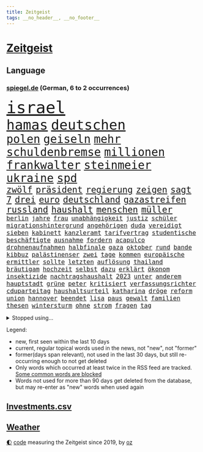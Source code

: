 ```yaml
---
title: Zeitgeist
tags: __no_header__, __no_footer__
---
```


# [Zeitgeist](https://oliz.io/zeitgeist/)

## Language

<h3><a href="https://www.spiegel.de" target="_blank">spiegel.de</a> (German, 6 to 2 occurrences)</h3>
<p style="font-family:monospace">
<span style="font-size:32pt"><a href="news_links.html#israel" class="current">israel</a></span>
<br>
<span style="font-size:27pt"><a href="news_links.html#hamas" class="current">hamas</a></span>
<span style="font-size:27pt"><a href="news_links.html#deutschen" class="current">deutschen</a></span>
<br>
<span style="font-size:22pt"><a href="news_links.html#polen" class="current">polen</a></span>
<span style="font-size:22pt"><a href="news_links.html#geiseln" class="current">geiseln</a></span>
<span style="font-size:22pt"><a href="news_links.html#mehr" class="current">mehr</a></span>
<span style="font-size:22pt"><a href="news_links.html#schuldenbremse" class="current">schuldenbremse</a></span>
<span style="font-size:22pt"><a href="news_links.html#millionen" class="current">millionen</a></span>
<span style="font-size:22pt"><a href="news_links.html#frankwalter" class="current">frankwalter</a></span>
<span style="font-size:22pt"><a href="news_links.html#steinmeier" class="current">steinmeier</a></span>
<span style="font-size:22pt"><a href="news_links.html#ukraine" class="current">ukraine</a></span>
<span style="font-size:22pt"><a href="news_links.html#spd" class="current">spd</a></span>
<br>
<span style="font-size:17pt"><a href="news_links.html#zwölf" class="current">zwölf</a></span>
<span style="font-size:17pt"><a href="news_links.html#präsident" class="current">präsident</a></span>
<span style="font-size:17pt"><a href="news_links.html#regierung" class="current">regierung</a></span>
<span style="font-size:17pt"><a href="news_links.html#zeigen" class="current">zeigen</a></span>
<span style="font-size:17pt"><a href="news_links.html#sagt" class="current">sagt</a></span>
<span style="font-size:17pt"><a href="news_links.html#7" class="current">7</a></span>
<span style="font-size:17pt"><a href="news_links.html#drei" class="current">drei</a></span>
<span style="font-size:17pt"><a href="news_links.html#euro" class="current">euro</a></span>
<span style="font-size:17pt"><a href="news_links.html#deutschland" class="current">deutschland</a></span>
<span style="font-size:17pt"><a href="news_links.html#gazastreifen" class="current">gazastreifen</a></span>
<span style="font-size:17pt"><a href="news_links.html#russland" class="current">russland</a></span>
<span style="font-size:17pt"><a href="news_links.html#haushalt" class="current">haushalt</a></span>
<span style="font-size:17pt"><a href="news_links.html#menschen" class="current">menschen</a></span>
<span style="font-size:17pt"><a href="news_links.html#müller" class="current">müller</a></span>
<br>
<span style="font-size:12pt"><a href="news_links.html#berlin" class="current">berlin</a></span>
<span style="font-size:12pt"><a href="news_links.html#jahre" class="current">jahre</a></span>
<span style="font-size:12pt"><a href="news_links.html#frau" class="current">frau</a></span>
<span style="font-size:12pt"><a href="news_links.html#unabhängigkeit" class="current">unabhängigkeit</a></span>
<span style="font-size:12pt"><a href="news_links.html#justiz" class="current">justiz</a></span>
<span style="font-size:12pt"><a href="news_links.html#schüler" class="current">schüler</a></span>
<span style="font-size:12pt"><a href="news_links.html#migrationshintergrund" class="current">migrationshintergrund</a></span>
<span style="font-size:12pt"><a href="news_links.html#angehörigen" class="current">angehörigen</a></span>
<span style="font-size:12pt"><a href="news_links.html#duda" class="current">duda</a></span>
<span style="font-size:12pt"><a href="news_links.html#vereidigt" class="new">vereidigt</a></span>
<span style="font-size:12pt"><a href="news_links.html#sieben" class="current">sieben</a></span>
<span style="font-size:12pt"><a href="news_links.html#kabinett" class="current">kabinett</a></span>
<span style="font-size:12pt"><a href="news_links.html#kanzleramt" class="current">kanzleramt</a></span>
<span style="font-size:12pt"><a href="news_links.html#tarifvertrag" class="new">tarifvertrag</a></span>
<span style="font-size:12pt"><a href="news_links.html#studentische" class="new">studentische</a></span>
<span style="font-size:12pt"><a href="news_links.html#beschäftigte" class="current">beschäftigte</a></span>
<span style="font-size:12pt"><a href="news_links.html#ausnahme" class="current">ausnahme</a></span>
<span style="font-size:12pt"><a href="news_links.html#fordern" class="current">fordern</a></span>
<span style="font-size:12pt"><a href="news_links.html#acapulco" class="current">acapulco</a></span>
<span style="font-size:12pt"><a href="news_links.html#drohnenaufnahmen" class="current">drohnenaufnahmen</a></span>
<span style="font-size:12pt"><a href="news_links.html#halbfinale" class="current">halbfinale</a></span>
<span style="font-size:12pt"><a href="news_links.html#gaza" class="current">gaza</a></span>
<span style="font-size:12pt"><a href="news_links.html#oktober" class="current">oktober</a></span>
<span style="font-size:12pt"><a href="news_links.html#rund" class="current">rund</a></span>
<span style="font-size:12pt"><a href="news_links.html#bande" class="current">bande</a></span>
<span style="font-size:12pt"><a href="news_links.html#kibbuz" class="current">kibbuz</a></span>
<span style="font-size:12pt"><a href="news_links.html#palästinenser" class="current">palästinenser</a></span>
<span style="font-size:12pt"><a href="news_links.html#zwei" class="current">zwei</a></span>
<span style="font-size:12pt"><a href="news_links.html#tage" class="current">tage</a></span>
<span style="font-size:12pt"><a href="news_links.html#kommen" class="current">kommen</a></span>
<span style="font-size:12pt"><a href="news_links.html#europäische" class="current">europäische</a></span>
<span style="font-size:12pt"><a href="news_links.html#ermittler" class="current">ermittler</a></span>
<span style="font-size:12pt"><a href="news_links.html#sollte" class="current">sollte</a></span>
<span style="font-size:12pt"><a href="news_links.html#letzten" class="current">letzten</a></span>
<span style="font-size:12pt"><a href="news_links.html#auflösung" class="current">auflösung</a></span>
<span style="font-size:12pt"><a href="news_links.html#thailand" class="current">thailand</a></span>
<span style="font-size:12pt"><a href="news_links.html#bräutigam" class="new">bräutigam</a></span>
<span style="font-size:12pt"><a href="news_links.html#hochzeit" class="current">hochzeit</a></span>
<span style="font-size:12pt"><a href="news_links.html#selbst" class="current">selbst</a></span>
<span style="font-size:12pt"><a href="news_links.html#dazu" class="current">dazu</a></span>
<span style="font-size:12pt"><a href="news_links.html#erklärt" class="current">erklärt</a></span>
<span style="font-size:12pt"><a href="news_links.html#ökonom" class="current">ökonom</a></span>
<span style="font-size:12pt"><a href="news_links.html#insektizide" class="new">insektizide</a></span>
<span style="font-size:12pt"><a href="news_links.html#nachtragshaushalt" class="current">nachtragshaushalt</a></span>
<span style="font-size:12pt"><a href="news_links.html#2023" class="current">2023</a></span>
<span style="font-size:12pt"><a href="news_links.html#unter" class="current">unter</a></span>
<span style="font-size:12pt"><a href="news_links.html#anderem" class="current">anderem</a></span>
<span style="font-size:12pt"><a href="news_links.html#hauptstadt" class="current">hauptstadt</a></span>
<span style="font-size:12pt"><a href="news_links.html#grüne" class="current">grüne</a></span>
<span style="font-size:12pt"><a href="news_links.html#peter" class="current">peter</a></span>
<span style="font-size:12pt"><a href="news_links.html#kritisiert" class="current">kritisiert</a></span>
<span style="font-size:12pt"><a href="news_links.html#verfassungsrichter" class="current">verfassungsrichter</a></span>
<span style="font-size:12pt"><a href="news_links.html#cduparteitag" class="new">cduparteitag</a></span>
<span style="font-size:12pt"><a href="news_links.html#haushaltsurteil" class="new">haushaltsurteil</a></span>
<span style="font-size:12pt"><a href="news_links.html#katharina" class="current">katharina</a></span>
<span style="font-size:12pt"><a href="news_links.html#dröge" class="current">dröge</a></span>
<span style="font-size:12pt"><a href="news_links.html#reform" class="current">reform</a></span>
<span style="font-size:12pt"><a href="news_links.html#union" class="current">union</a></span>
<span style="font-size:12pt"><a href="news_links.html#hannover" class="current">hannover</a></span>
<span style="font-size:12pt"><a href="news_links.html#beendet" class="current">beendet</a></span>
<span style="font-size:12pt"><a href="news_links.html#lisa" class="current">lisa</a></span>
<span style="font-size:12pt"><a href="news_links.html#paus" class="current">paus</a></span>
<span style="font-size:12pt"><a href="news_links.html#gewalt" class="current">gewalt</a></span>
<span style="font-size:12pt"><a href="news_links.html#familien" class="current">familien</a></span>
<span style="font-size:12pt"><a href="news_links.html#thesen" class="current">thesen</a></span>
<span style="font-size:12pt"><a href="news_links.html#wintersturm" class="new">wintersturm</a></span>
<span style="font-size:12pt"><a href="news_links.html#ohne" class="current">ohne</a></span>
<span style="font-size:12pt"><a href="news_links.html#strom" class="current">strom</a></span>
<span style="font-size:12pt"><a href="news_links.html#fragen" class="current">fragen</a></span>
<span style="font-size:12pt"><a href="news_links.html#tag" class="current">tag</a></span>
</p>
<details>
<summary>Stopped using...</summary>
<p class="former" style="font-size:12pt">
gegenseitig(1132) bittet(1131) bayerns(1130) beenden(1130) bieten(1130) gerhard(1130) hört(1130) kämpfte(1130) persönliche(1130) coronakrise(1129) gefährliche(1129) vorzeitig(1129) christoph(1128) coronavirus(1128) cristiano(1128) ifoinstitut(1128) nachruf(1128) ronaldo(1128) becker(1127) befürchten(1127) erteilt(1127) la(1127) steigenden(1127) amerikanische(1126) beispiel(1126) einstieg(1126) gewissen(1126) scheinen(1126) 2017(1125) geändert(1125) illegalen(1125) usamerikaner(1125) zuge(1125) 5(1124) amerika(1124) brutale(1124) kurzfristig(1124) ließen(1124) premiere(1124) sprecher(1124) steuern(1124) wald(1124) einreisen(1123) virus(1123) arbeitete(1122) beschimpft(1122) erfahrungen(1122) französische(1122) infektion(1122) streng(1122) vorgeworfen(1122) angeklagte(1121) länge(1121) online(1121) priester(1121) europäer(1120) klaren(1120) rassistischen(1120) stück(1120) verlierer(1120) verteidigung(1120) woran(1120) brexit(1119) kamera(1119) pflege(1119) respekt(1119) distanziert(1118) fällen(1118) gemeinsamen(1118) hotels(1118) schlagzeilen(1118) spekuliert(1118) wochenlang(1118) bestimmt(1116) inszeniert(1116) meint(1115) staatliche(1115) i(1114) kultur(1114) olympische(1114) problemen(1114) schaffte(1113) venezuela(1113) juristisch(1112) sinn(1112) gesamten(1111) dar(1109) harten(1109) begriff(1107) berühmte(1107) ereignisse(1107) herz(1107) kontakte(1107) warm(1107) norwegen(1106) produkte(1106) tiefen(1106) uni(1106) gemeinsames(1105) orten(1105) dran(1103) einbruch(1101) s(1101) zurückgegangen(1101) papier(1100) nasa(1099) beitrag(1098) favorit(1098) steffen(1097) top(1096) provoziert(1095) vermisste(1094) kokain(1092) handy(1091) hinweis(1090) afrikas(1087) ursprünglich(1084) überfordert(1078) kanadas(1077) rache(1069) mallorca(1033) expräsidenten(1004) bekannter(1003) estland(998) anfeindungen(995) orte(968) strebt(968) bewirbt(951) gewalttat(940) stundenlang(868) sergej(865) norwegische(859) tour(851) zwingen(850) erfolglos(833) kollision(827) erkrankte(814) erhofft(811) jahrzehnt(810) parlaments(810) dax(800) angestellten(798) verbündeten(783) beider(759) regierungschefin(756) ostdeutschland(742) verteidiger(738) schülerin(734) summen(722) militärischen(716) außenministerium(710) loch(706) ärztin(703) invasion(702) natürlich(696) erschwert(685) bat(679) soldat(671) ben(667) afrikanischen(649) pekings(647) einheiten(646) 62(643) emotionalen(640) mut(632) stammen(629) verwaltung(628) betreibt(627) vögel(626) 17jährige(625) triumphiert(622) unsicher(610) südamerika(609) kriegsverbrechen(605) riskant(605) söhne(603) finnische(600) zugegeben(599) wiederaufbau(586) überlebenden(583) fair(577) umstände(561) export(551) trocken(548) abgeschaltet(547) unterlag(547) weltverband(543) lngterminal(538) suchte(536) verzweiflung(534) dänischen(532) dürre(531) konkurrenten(531) demonstrierende(530) ausbauen(528) ernannt(528) anwältin(525) nachhaltig(524) titelverteidiger(524) ulrich(522) führungskräfte(517) identifizieren(514) andrew(512) gegenwart(511) wohnmobil(511) missbrauchsvorwürfe(506) einsätze(505) bekämpft(504) wozu(504) 81(499) energieversorger(498) tasche(497) extra(492) batterien(490) schwächelt(489) trans(489) folgten(488) verkehrsministerium(487) major(481) chinesen(480) umweltschützer(475) importiert(463) wütet(459) studentin(457) einladung(456) spitzen(453) extremisten(450) elefanten(448) atomkraftwerk(447) lebenslange(445) grab(444) antarktis(440) lula(430) bundesbank(429) talkshow(429) machtmissbrauch(426) ersetzt(424) aufholjagd(419) verbringen(414) bestimmen(410) begegnung(405) kurswechsel(403) schwächt(403) sauber(402) tunesien(401) festgehalten(393) mama(389) erben(381) außenpolitik(379) operiert(378) beworfen(377) einheimische(376) westküste(376) nächtlichen(372) erreichbar(366) pistole(363) ig(359) metall(359) infantino(354) spielraum(353) figuren(352) häufen(348) sound(347) amtsgericht(345) straßenblockaden(345) anscheinend(344) gianni(344) vorbereitung(342) überzeugen(341) beunruhigt(336) colorado(336) nutzerinnen(336) aufpassen(335) manipulierte(334) regierende(332) auflaufen(331) flogen(331) gestalten(331) reformieren(331) überlassen(331) labor(330) überstanden(326) ungewöhnlicher(325) sprint(323) brettspiele(321) chefredakteur(320) besonderer(319) trieb(318) fahnder(316) nizza(316) peinlich(316) al(314) öffentlichkeitswirksam(314) auflage(313) umzug(313) fassen(309) googles(309) nannte(309) sachsens(309) umstrittener(309) spezialkräfte(308) passanten(305) interessante(302) brannten(301) miete(297) erhalt(294) nähert(294) veröffentlichten(294) bewahren(293) ausfindig(292) parteifreund(291) vermeintlichen(290) orthodoxe(289) republikanische(288) vorstandschef(288) repariert(287) klagte(286) gemessen(285) vermeintlicher(285) chatbot(282) theoretisch(282) losgegangen(281) getötete(279) günstigen(279) antike(277) kennzeichnung(276) unbekannt(276) wissler(276) vorzubereiten(272) vergiftet(271) kürze(270) angezündet(269) nicola(269) partnern(269) tourist(267) vorwurfs(267) außergewöhnlich(264) beilegen(263) brauche(260) ausgewiesen(259) atmen(257) aufträge(256) rezension(256) wütenden(256) historisch(255) verstoß(255) 1998(253) zyklon(252) drittes(249) entweder(249) verstand(249) wendepunkt(249) anstatt(247) unweit(245) nützt(244) zeug(244) überforderung(244) beschädigte(242) verteidigte(242) björn(239) höcke(239) trainerin(239) gen(238) atomwaffen(237) slowakei(236) kümmert(235) solidarisch(234) ausländischer(232) jordan(232) überwunden(232) erfolgen(230) li(230) bauindustrie(229) konkurrent(229) sommerspielen(229) erwarteten(228) gesunde(227) kostenlosen(226) verhinderte(226) elterngeld(225) tropensturm(225) 27jähriger(224) emotionen(222) robin(222) boomt(221) unrealistisch(221) veto(221) technischer(220) überflutungen(220) 13jährige(219) national(219) reuß(219) astronomie(214) produkt(214) torjägerin(212) verschiedener(212) jim(211) umsetzbar(210) milliardengeschäft(209) staatsschutz(207) fifapräsident(206) gemälde(206) account(205) artenvielfalt(205) flüchtende(205) vermelden(205) zusammenhängen(205) durchschnittlich(204) ferraripilot(204) beschränkt(203) honig(203) mainzer(203) keeper(202) gange(200) kürzt(200) arbeitswelt(199) erneuern(199) kern(199) vertrauten(199) schmelzen(198) sekbeamte(196) chicago(195) gefilmt(195) versuchter(194) fisch(193) gouverneurin(193) yoga(193) dm(192) maus(192) haar(191) kolleginnen(191) schwerwiegenden(190) look(189) überzeugungen(188) ambitionierten(187) berühmtesten(187) reynolds(186) vollem(186) kuba(185) evakuierungen(184) imperium(183) gegnern(182) pioneer(182) kleben(181) beauftragt(179) eingeliefert(179) filmbranche(179) schlägerei(179) miese(178) feature(177) hauptrennen(177) costner(176) strafverfolger(176) schlucken(175) wählern(174) wettert(172) bitter(170) serge(168) dämpfer(167) unterstellt(167) mahnen(166) rekrutiert(166) nachbessern(165) organisationen(165) würdigte(164) flugzeugabsturz(162) interessenten(162) memoiren(162) schenkte(162) vogel(162) sicherheitsrisiko(160) stadtwerke(160) zurückbekommen(158) abschlusserklärung(157) staats(157) süddeutschland(157) wortwahl(157) grandios(156) mysteriöse(155) verschwendung(155) verzweifelte(155) blockierte(154) mitsotakis(154) falsches(151) aufgebrachte(150) messenger(150) pkwmaut(150) agenda(149) liter(149) abschaffen(148) fahrscheine(148) fotovoltaik(148) abholzung(147) abteilungsleiter(147) errichtet(147) obergrenze(147) oldenburg(147) sonntagmorgen(147) amini(146) chiphersteller(146) jina(146) mahsa(146) durchsetzung(145) rampenlicht(145) ausprobiert(144) gefecht(144) profil(144) verschärften(142) iris(141) reparaturen(141) sexismus(141) weltberühmt(141) zielscheibe(141) anfragen(140) bundesarbeitsgericht(140) plakaten(140) bitcoin(138) monza(138) reiner(138) wohlauf(138) disqualifikation(137) fattah(137) überflutet(137) verbraucherschützern(136) weltranglistenerste(136) aiwanger(135) havarierten(135) intendantin(135) vorne(135) 2013(134) erweist(134) ganzer(134) schoigu(134) eckernförde(133) neuschwanstein(133) verschollen(133) absicherung(132) afdmann(132) kreuzfahrtschiff(132) millionenschweren(132) polizeigewahrsam(132) iranerin(131) populistischer(130) rekonstruiert(130) wettbewerbsfähigkeit(130) anteile(129) antisemitismusbeauftragte(129) antisemitismusbeauftragter(129) pur(128) vielfalt(128) xiii(128) klimaneutralität(127) spiegelgespräch(126) ärmelkanal(126) selbstoptimierung(125) umbauen(125) dunkelsten(124) posthum(124) fußballstars(123) neuzugang(123) bedankte(122) bildungsweg(122) mahnte(122) randale(122) robust(122) kaczyński(121) allgäu(120) friedensgipfel(120) spezialeinheiten(120) brandenburgs(119) bösen(119) gutem(119) intimität(119) verkaufte(119) verteuern(119) 2050(118) klassische(118) kunstsammlung(118) dfbfrauen(117) thrones(117) abgelaufen(116) mutmaßliches(116) streitkultur(116) unterfranken(116) zeitgleich(116) urwald(115) überschwemmt(115) bundesligasaison(114) iw(114) koran(114) gehörten(113) mentalen(113) teller(113) zeitungsinterview(113) atlanta(112) aufräumen(112) geschieht(112) reichsbürgergruppe(112) sven(112) verweisen(112) bemerkenswerten(111) entfernung(111) lissabon(111) spdchef(111) kelly(110) strategische(110) willemalexander(110) sabotage(109) schutzmacht(109) übergangsweise(109) hochgefahren(108) geleistet(107) leitartikel(107) neukunden(107) schriftstellerin(107) unterhalt(107) wandern(107) beruhigt(106) entspannen(106) staatshilfen(106) tagessieg(106) elektrogeräte(105) erpresst(105) pipeline(105) popsängerin(105) supermärkten(105) zerbrochen(105) fragte(104) wagte(104) zerstückelte(104) angeworben(103) siebzigern(103) ölpreise(103) elternhaus(101) nebraska(101) ablesen(100) gabor(100) grünheide(100) vize(99) 94(98) angefeindet(98) gefährliches(98) gruppenphase(98) nationalspielerinnen(98) teslawerk(98) wegovy(98) demonstrativ(97) geprüft(97) verendet(97) halter(96) reis(96) schmutziger(96) campingplatz(95) durchzusetzen(95) faktor(95) wissenschaftlich(95) ausgebildete(94) beflügelt(94) rechtspartei(94) vertraute(94) niemanden(93) aktienmärkte(92) algerien(92) baubranche(92) energieversorgung(92) kryptowährung(92) überschreitet(92) erahnen(91) parlamentswahl(91) südsee(91) unbeachtet(91) vanuatu(91) giambruno(90) stahlhersteller(90) teilzeit(90) umweltkatastrophe(90) vermuteten(90) anfangen(89) kleinstadt(89) populär(89) rate(89) teuersten(89) chefsache(88) cte(88) frachtschiffe(88) gehirnkrankheit(88) gregor(88) gysi(88) hardliner(88) horizont(88) sprachen(88) matsch(87) wahlkreis(87) afdaussagen(86) barak(86) beschwört(86) debütant(86) disqualifiziert(86) ehud(86) ruderte(86) sportpsychologe(86) vorhersagen(86) angegeben(85) boykottieren(85) cannabislegalisierung(85) clooney(85) digitalministerium(85) krachend(85) melonis(85) mitverschwörer(85) skeptischer(85) verdiente(85) celle(84) eklatante(84) flügel(84) glaubenssätze(84) teenagerin(84) volkspartei(84) bekräftigen(83) brennenden(83) fahnen(83) fußballweltverband(83) tinder(83) vertrauenskrise(83) weiterregieren(83) akzeptanz(82) autokratie(82) bergauf(82) brandsaison(82) fernsehens(82) graben(82) leichtsinn(82) lotterie(82) lotto(82) repression(82) straßenblockade(82) bock(81) galaxien(81) getäuscht(81) leitindex(81) obdachlosen(81) rassismusvorwürfe(81) meryl(80) prägen(80) ratingagentur(80) relativieren(80) schwäbische(80) streep(80) university(80) verglichen(80) anzeige(79) kellnerin(79) traumhaften(79) vertuschen(79) deutschsprachigen(78) europapokalsieger(78) minderjährigen(78) streikenden(78) stützte(78) bein(77) geladen(77) justin(77) koranverbrennungen(77) passau(77) auflegen(76) empfahl(76) frustrierte(76) gelockert(76) opernhaus(76) schwenken(76) usrichter(76) wmdebakel(76) alphabet(75) nägel(75) päppeln(75) schrank(75) stieß(75) unabwendbar(75) unterkunft(75) 57(74) asylsuchende(74) grausame(74) greenpeace(74) jugendwort(74) techkonzern(74) abschieberegeln(73) anfänger(73) arbeitskräftemangel(73) böen(73) einzelhandel(73) erweiterung(73) fahrrad(73) gallant(73) krankgeschrieben(73) moral(73) nowitzki(73) pannenflieger(73) yoav(73) brücken(72) privatsphäre(72) rassismuseklat(72) taiwanische(72) befinde(71) beweist(71) itexperten(71) schroeder(71) sprengt(71) verüben(71) wochenstart(71) anarchokapitalist(70) bürgerinnen(70) infineon(70) sperrte(70) spiegelinterview(70) transport(70) umgehend(70) politikwissenschaftlerin(69) werkstätten(69) astronomen(68) isar(68) kabine(68) sarina(68) videoapp(68) zurecht(68) erkenne(67) gewinner(67) landtagsabgeordnete(67) redakteurinnen(67) selbstbild(67) spears'(67) svp(67) zensur(67) grönland(66) hoffnungsvoll(66) lahmlegen(66) massa(66) onlineportal(66) trinken(66) brettern(65) drachen(65) erstattet(65) populäre(65) quadratkilometer(65) rückenschmerzen(65) sendungen(65) strafrechtliche(65) tötungsdelikts(65) wertung(65) wirtschaftskrise(65) 83jährige(64) abwesenheit(64) ernährt(64) floriert(64) niedrigeren(64) amtsmissbrauch(63) baustopp(63) halep(63) katja(63) simona(63) ungefragt(63) wissenschaftliche(63) block(62) columbia(62) eladly(62) fagr(62) gerechter(62) nachteile(62) verbänden(62) einbürgerungen(61) geschäftsführerin(61) ifoindex(61) intakte(61) oleksandr(61) schwergewichtsweltmeister(61) stichtag(61) young(61) dopingsperre(60) onkel(60) gefälschter(59) kommentierte(59) neuesten(59) verbraucherschutzministerium(59) verfasst(59) abdel(58) antisemitisches(58) elsisi(58) exzesse(58) flugblattaffäre(58) kairo(58) maps(58) mtv(58) nachrichtensender(58) verstößen(58) extremist(57) familienzuwachs(57) redaktionen(57) wildschweine(57) aperol(56) fca(56) geradezu(56) lys(56) lünen(56) phänomen(56) südafrikanischen(56) gesundheitsnotstand(55) istanbuler(55) kernkraftwerke(55) lola(55) powell(55) rückbau(55) trost(55) kussaffäre(54) kz(54) toptalent(54) umsetzt(54) überraschungen(54) leitung(53) update(53) bundestagsfraktion(52) traditionsreiche(52) aufzuklären(51) formulierung(51) getöteter(51) memmingen(51) rechtspopulismus(51) worin(51) antarktischer(50) cohen(50) fehlerhafte(50) sexualisierten(50) solidarisierten(50) anschein(49) attentäter(49) auftritte(49) basketballsuperstar(49) knipser(49) lachs(49) streitthema(49) usinvestor(49) bierzelt(48) fraktionsvorsitzenden(48) heusgen(48) königspaar(48) mamas(48) mörderische(48) regierungschefs(48) sicherheitskonferenz(48) tauchen(48) abschaltung(47) elektrofahrzeuge(47) milliardenhilfen(47) nützlich(47) crewmitglied(46) höhepunkte(46) rind(46) schmutzigen(46) toxisch(46) alaskas(45) detroit(45) einschlag(45) glaubwürdigkeit(45) sicherheitsexpertin(45) terrorverdächtigen(45) traditionelles(45) trübe(45) 1993(44) außenverteidiger(44) havanna(44) hyperschallraketen(44) kubaner(44) repräsentantenhauses(44) zugausfälle(44) zähne(44) einzelteile(43) landesregierungen(43) mitgefühl(43) wandelt(43) asien(42) bayernafd(42) demokratischen(42) hilfsgütern(42) isst(42) sechsjähriger(42) usbc(42) auslösen(41) excoach(41) gewandelt(41) impfungen(41) oecd(41) ostukraine(41) trage(41) workation(41) 170(40) besprüht(40) fahndet(40) gefängnisstrafe(40) mast(40) neulich(40) quatsch(40) sanitäter(40) seidenstraße(40) drüber(39) lawrow(39) anzunehmen(38) eingebürgert(38) haustür(38) industrieverband(38) königshaus(38) teslachef(38) vollziehen(38) überspült(38) kehrtwende(37) regelungen(37) einseitig(36) eröffnung(36) kampfhandlungen(36) nikol(36) paschinjan(36) präparate(36) tieferen(36) volle(36) bistum(35) nichtstun(35) stetig(35) timberlake(35) knüpfen(34) kochbuch(34) priesters(34) topstars(34) begehen(33) fünfzigerjahre(33) mühsame(33) python(33) 60jährige(32) elz(32) solarenergie(32) umweltfreundlich(32) dfbtrainerin(31) erschießen(31) janine(31) moia(31) sechsjährigen(31) spurlos(31) definitiv(30) fiktiven(30) mächtigste(30) xis(30) analoge(29) produktionsfirma(29) profilieren(29) solarindustrie(29) verwirklichung(29) clinch(28) galatasaray(28) glimpflich(28) kuppel(28) mars(28) nordengland(28) produkten(28) robinhoodbaum(28) schweiger(28) til(28) vertrauensverlust(28) einlegen(27) landschaft(27) parteimitglieder(27) protestierenden(27) seenotrettung(27) tabellenführung(27) teslafabrik(27) usangaben(27) zank(27) atacmsraketen(26) aufgeschlossen(26) natalie(26) ungewissheit(26) wagenknechtpartei(26) wettbewerbshüter(26) bevorzugt(25) havarien(25) anthropic(24) eisschild(24) mithelfen(24) nächte(24) sonnenenergie(24) beckham(23) geldvermögen(23) malaria(23) podcasts(23) stilisieren(23) zurückgezogen(23) zusammenhalten(23) arbeitsstunden(22) besorgen(22) spielplätze(22) ukrainehilfen(22) umfassenden(22) unternehmerin(22) bear(21) erschließung(21) eugipfel(21) gegenwehr(21) harz(21) sinsheim(21) white(21) deutschlandtickets(20) polizeieinsätze(20) aida(19) attentat(19) psychologieprofessorin(19) vermittlung(19) dick(18) innenhof(18) metro(18) milde(18) neunmal(18) regierungsbeteiligung(18) usrepräsentantenhauses(18) wertvoll(18) bettwanzen(17) borrell(17) exchef(17) schlachten(17) versetzen(17) videospielen(17) asylreform(16) eigenheit(16) futter(16) hamasangriffe(16) schmerzen(16) sprechers(16) unterstützten(16) vertrieben(16) 14000(15) angreifern(15) paartherapeut(15) persönlichkeit(15) riefen(15) befrieden(14) bombendrohungen(14) erreger(14) hierher(14) hochrechnung(14) rettungsdienst(14) sofia(14) starmer(14) verursacher(14) altbundeskanzler(13) hamassprecher(13) katars(13) ostküste(13) emir(12) knast(12) regierungsparteien(12) usareise(12) 90000(11) bekanntester(11) gaspipeline(11) hamasterrors(11) israelischlibanesischer(11) nochlinkenpolitikerin(11) pegel(11) wütete(11)
</p>
</details>
<p>Legend:
<ul>
<li><span class="new">new</span>, first seen within the last 10 days</li>
<li><span class="current">current</span>, regular topical words used in the news, not "new", not "former"</li>
<li><span class="former">former(days span relevant)</span>, not used in the last 30 days, but still re-occurring enough to not get deleted</li>
<li>Only words which occurred at least twice in the RSS feed are tracked. <a href="language/filters.py">Some common words are blocked</a></li>
<li>Words not used for more than 90 days get deleted from the database, but may re-enter as "new" words when used again</li>
</ul>
</p>

## [Investments](investments.html)[.csv](investments.csv)

## [Weather](weather.html)

<footer>
<a href="javascript:toggleTheme()" class="nav">🌓</a>
<a href="https://github.com/ooz/zeitgeist">code</a> measuring the Zeitgeist since 2019, by <a href="https://oliz.io">oz</a>
</footer>
